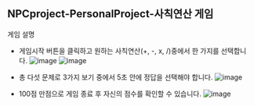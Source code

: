 ## NPCproject-PersonalProject-사칙연산 게임
게임 설명
- 게임시작 버튼을 클릭하고 원하는 사칙연산(+, -, x, /)중에서 한 가지를 선택합니다.
![image](https://user-images.githubusercontent.com/86431761/222079473-81ab48d6-4b21-489c-a71e-037c01abf651.png)  ![image](https://user-images.githubusercontent.com/86431761/222079593-1acee3a9-9e03-404d-940c-8efc09863e60.png)

- 총 다섯 문제로 3가지 보기 중에서 5초 안에 정답을 선택해야 합니다.
![image](https://user-images.githubusercontent.com/86431761/222079713-8c8cbf83-f258-4ce4-81e6-8bb1a538190b.png)

- 100점 만점으로 게임 종료 후 자신의 점수를 확인할 수 있습니다.
![image](https://user-images.githubusercontent.com/86431761/222079740-d816a98c-810e-4daf-8981-f65f766c63c6.png)
